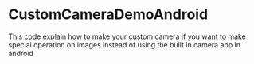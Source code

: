 CustomCameraDemoAndroid
=======================

This code explain how to make your custom camera if you want to make special operation on images instead of using the built in camera  app in android  
